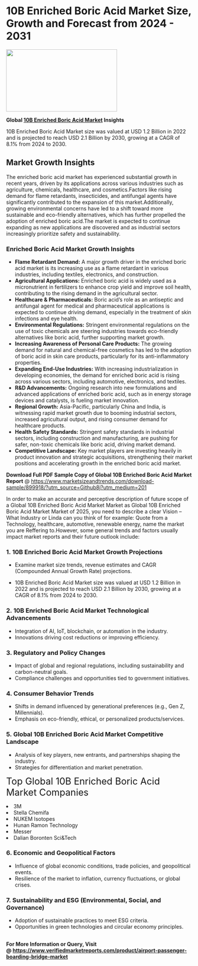 <H1>10B Enriched Boric Acid Market Size, Growth and Forecast from 2024 - 2031</H1><img class="aligncenter size-medium wp-image-584254" src="https://thirdeyenews.in/wp-content/uploads/2024/09/Global-Market-Research-300x168.jpeg" alt="" width="300" height="168" /><p><strong>Global&nbsp;<a href="https://www.marketsizeandtrends.com/download-sample/899918/?utm_source=Github8j?utm_medium=201">10B Enriched Boric Acid Market</a> Insights</strong></p><p>10B Enriched Boric Acid Market size was valued at USD 1.2 Billion in 2022 and is projected to reach USD 2.1 Billion by 2030, growing at a CAGR of 8.1% from 2024 to 2030.</p><p><!DOCTYPE html> <html lang="en"> <head> <meta charset="UTF-8"> <meta name="viewport" content="width=device-width, initial-scale=1.0"> <title>Enriched Boric Acid Market Growth Insights</title> </head> <body> <h2>Market Growth Insights</h2> <p>The enriched boric acid market has experienced substantial growth in recent years, driven by its applications across various industries such as agriculture, chemicals, healthcare, and cosmetics.Factors like rising demand for flame retardants, insecticides, and antifungal agents have significantly contributed to the expansion of this market.Additionally, growing environmental concerns have led to a shift toward more sustainable and eco-friendly alternatives, which has further propelled the adoption of enriched boric acid.The market is expected to continue expanding as new applications are discovered and as industrial sectors increasingly prioritize safety and sustainability.</p> <h3>Enriched Boric Acid Market Growth Insights</h3> <ul> <li><strong>Flame Retardant Demand:</strong> A major growth driver in the enriched boric acid market is its increasing use as a flame retardant in various industries, including textiles, electronics, and construction.</li> <li><strong>Agricultural Applications:</strong> Enriched boric acid is widely used as a micronutrient in fertilizers to enhance crop yield and improve soil health, contributing to the rising demand in the agricultural sector.</li> <li><strong>Healthcare & Pharmaceuticals:</strong> Boric acid’s role as an antiseptic and antifungal agent for medical and pharmaceutical applications is expected to continue driving demand, especially in the treatment of skin infections and eye health.</li> <li><strong>Environmental Regulations:</strong> Stringent environmental regulations on the use of toxic chemicals are steering industries towards eco-friendly alternatives like boric acid, further supporting market growth.</li> <li><strong>Increasing Awareness of Personal Care Products:</strong> The growing demand for natural and chemical-free cosmetics has led to the adoption of boric acid in skin care products, particularly for its anti-inflammatory properties.</li> <li><strong>Expanding End-Use Industries:</strong> With increasing industrialization in developing economies, the demand for enriched boric acid is rising across various sectors, including automotive, electronics, and textiles.</li> <li><strong>R&D Advancements:</strong> Ongoing research into new formulations and advanced applications of enriched boric acid, such as in energy storage devices and catalysts, is fueling market innovation.</li> <li><strong>Regional Growth:</strong> Asia-Pacific, particularly China and India, is witnessing rapid market growth due to booming industrial sectors, increased agricultural output, and rising consumer demand for healthcare products.</li> <li><strong>Health Safety Standards:</strong> Stringent safety standards in industrial sectors, including construction and manufacturing, are pushing for safer, non-toxic chemicals like boric acid, driving market demand.</li> <li><strong>Competitive Landscape:</strong> Key market players are investing heavily in product innovation and strategic acquisitions, strengthening their market positions and accelerating growth in the enriched boric acid market.</li> </ul> <p><span class=""><strong>Download Full PDF Sample Copy of Global 10B Enriched Boric Acid Market Report</strong> @ <a href="https://www.marketsizeandtrends.com/download-sample/899918/?utm_source=Github8j?utm_medium=201" target="_blank">https://www.marketsizeandtrends.com/download-sample/899918/?utm_source=Github8j?utm_medium=201</a></span></p><p>In order to make an accurate and perceptive description of future scope of a Global&nbsp;10B Enriched Boric Acid Market Market as Global&nbsp;10B Enriched Boric Acid Market Market of 2025, you need to describe a clear Vision &ndash; What Industry or Linda can you think of for example: Quote from a Technology, healthcare, automotive, renewable energy, name the market you are Reffering to.However, some general trends and factors usually impact market reports and their future outlook include:</p><h3>1.&nbsp;<strong>10B Enriched Boric Acid Market Growth Projections</strong></h3><ul><li>Examine market size trends, revenue estimates and CAGR (Compounded Annual Growth Rate) projections.</li><li><p>10B Enriched Boric Acid Market size was valued at USD 1.2 Billion in 2022 and is projected to reach USD 2.1 Billion by 2030, growing at a CAGR of 8.1% from 2024 to 2030.</p></li></ul><h3>2.&nbsp;<strong>10B Enriched Boric Acid Market Technological Advancements</strong></h3><ul><li>Integration of AI, IoT, blockchain, or automation in the industry.</li><li>Innovations driving cost reductions or improving efficiency.</li></ul><h3>3.&nbsp;<strong>Regulatory and Policy Changes</strong></h3><ul><li>Impact of global and regional regulations, including sustainability and carbon-neutral goals.</li><li>Compliance challenges and opportunities tied to government initiatives.</li></ul><h3>4.&nbsp;<strong>Consumer Behavior Trends</strong></h3><ul><li>Shifts in demand influenced by generational preferences (e.g., Gen Z, Millennials).</li><li>Emphasis on eco-friendly, ethical, or personalized products/services.</li></ul><h3>5.&nbsp;<strong>Global 10B Enriched Boric Acid Market Competitive Landscape</strong></h3><ul><li>Analysis of key players, new entrants, and partnerships shaping the industry.</li><li>Strategies for differentiation and market penetration.</li></ul><p data-pm-slice="1 1 []"><span style="color: inherit; font-family: inherit; font-size: 25px;">Top Global 10B Enriched Boric Acid Market Companies</span></p><div class="" data-test-id=""><p><li>3M</li><li> Stella Chemifa</li><li> NUKEM Isotopes</li><li> Hunan Ramon Technology</li><li> Messer</li><li> Dalian Boronten Sci&Tech</li></p></div><h3>6.&nbsp;<strong>Economic and Geopolitical Factors</strong></h3><ul><li>Influence of global economic conditions, trade policies, and geopolitical events.</li><li>Resilience of the market to inflation, currency fluctuations, or global crises.</li></ul><h3>7.&nbsp;<strong>Sustainability and ESG (Environmental, Social, and Governance)</strong></h3><ul><li>Adoption of sustainable practices to meet ESG criteria.</li><li>Opportunities in green technologies and circular economy principles.</li></ul><h2><strong style="font-size: 14px;">For More Information or Query, Visit @&nbsp;</strong><a style="background-color: #ffffff; font-size: 14px;" href="https://www.marketsizeandtrends.com/report/10b-enriched-boric-acid-market/" target="_blank">https://www.verifiedmarketreports.com/product/airport-passenger-boarding-bridge-market</a></h2>